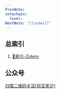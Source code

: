 ```yaml
---
PrevNote: 
notechain:
  level: 
NextNote: "[[index]]"
---
```


## 总索引
1. [🔖索引-Zotero](📖Zotero/🔖索引-Zotero.md)

## 公众号
[扫描二维码关注⌈祁玉笔记⌋](index.md)


